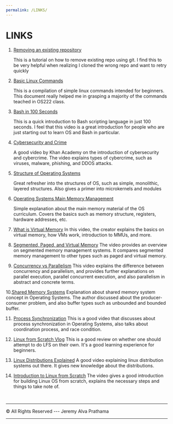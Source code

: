 ```yaml
---
permalink: /LINKS/
---
```


# LINKS

1. [Removing an existing repository](https://stackoverflow.com/questions/50361138/destination-path-already-exists-and-is-not-an-empty-directory)

    This is a tutorial on how to remove existing repo using git.
    I find this to be very helpful when realizing I cloned the wrong repo and want to retry quickly

2. [Basic Linux Commands](https://linuxopsys.com/topics/basic-linux-commands)

    This is a compilation of simple linux commands intended for beginners.
    This document really helped me in grasping a majority of the commands teached in OS222 class.

3. [Bash in 100 Seconds](https://www.youtube.com/watch?v=I4EWvMFj37g&ab_channel=Fireship)

    This is a quick introduction to Bash scripting language in just 100 seconds.
    I feel that this video is a great introduction for people who are just starting out to learn OS and Bash in particular.

4. [Cybersecurity and Crime](https://youtu.be/5k24We8pED8)

    A good video by Khan Academy on the introduction of cybersecurity and cybercrime.
    The video explains types of cybercrime, such as viruses, malware, phishing, and DDOS attacks.

5. [Structure of Operating Systems](https://www.youtube.com/watch?v=XXPBl20J22w&ab_channel=NesoAcademy)

    Great refresher into the structures of OS, such as simple, monolithic, layered structures. 
    Also gives a primer into microkernels and modules

6. [Operating Systems Main Memory Management](https://www.youtube.com/watch?v=Ag4p5yCqte8&ab_channel=SolvingSkills)

    Simple explanation about the main memory material of the OS curriculum. 
    Covers the basics such as memory structure, registers, hardware addresses, etc.

7. [What is Virtual Memory](https://www.youtube.com/watch?v=2quKyPnUShQ&ab_channel=AndroidAuthority)
    In this video, the creator explains the basics on virtual memory, how VMs work,
    introduction to MMUs, and more.

8. [Segmented, Paged, and Virtual Memory](https://www.youtube.com/watch?v=p9yZNLeOj4s&ab_channel=ComputerScience)
    The video provides an overview on segmented memory management systems. It compares segmented memory management to other types such as paged and virtual memory.

9. [Concurrency vs Parallelism](https://www.youtube.com/watch?v=Y1pgpn2gOSg&ab_channel=JakobJenkov)
    This video explains the difference between concurrency and parallelism, and provides further explanations on parallel execution, parallel concurrent execution, and also parallelism in abstract and concrete terms.

10.[Shared Memory Systems](https://www.youtube.com/watch?v=uHtzOFwgD74&ab_channel=NesoAcademy)
    Explanation about shared memory system concept in Operating Systems. The author discussed about the producer-consumer problem, and also buffer types such as unbounded and bounded buffer.

11. [Process Synchronization](https://www.youtube.com/watch?v=ph2awKa8r5Y&ab_channel=NesoAcademy)
    This is a good video that discusses about process synchronization in Operating Systems, also talks about coordination process, and race condition.

12. [Linux from Scratch Vlog](https://www.youtube.com/watch?v=1eOdaXS-wVE&ab_channel=BrodieRobertson)
    This is a good review on whether one should attempt to do LFS on their own. It's a good learning experience for beginners.

13. [Linux Distributions Explained](https://www.youtube.com/watch?v=ShcR4Zfc6Dw&ab_channel=Fireship)
    A good video explaining linux distribution systems out there. It gives new knowledge about the distributions.

14. [Introduction to Linux from Scratch](https://www.youtube.com/watch?v=LPXAOa4-Tkk&ab_channel=LinuxPanic)
    The video gives a good introduction for building Linux OS from scratch, explains the necessary steps and things to take note of.


<br>
<hr>
&copy; All Rights Reserved  ---  Jeremy Alva Prathama
<hr>
<br>
